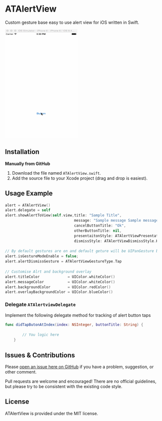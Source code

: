 # ATAlertView
Custom gesture base easy to use alert view for iOS written in Swift.

![Sample](SampleFile/Sample.gif)

## Installation
**Manually from GitHub**

1.	Download the file named `ATAlertView.swift`.
2.	Add the source file to your Xcode project (drag and drop is easiest).

## Usage Example
```swift
alert = ATAlertView()
alert.delegate = self
alert.showAlertToView(self.view,title: "Sample Title", 
                                message: "Sample message Sample message Sample message", 
                                cancelButtonTitle: "Ok", 
                                otherButtonTitle: nil,  
                                presentaitonStyle: ATAlertViewPresentationStyle.HardDown, 
                                dismissStyle: ATAlertViewDismissStyle.HardUp)
                                
// By default gestures are on and default geture will be UIPanGesture but you can change it to tap or turn it off
alert.isGestureModeEnable = false;
alert.alertDismissGesture = ATAlertViewGestureType.Tap

// Customise Alrt and background overlay
alert.titleColor             = UIColor.whiteColor()
alert.messageColor           = UIColor.whiteColor()
alert.backgroundColor        = UIColor.redColor()
alert.overlayBackgroundColor = UIColor.blueColor()

```



### Delegate `ATAlertviewDelegate`

Implement the following delegate method for tracking of alert button taps
```swift
func didTapButonAtIndex(index: NSInteger, buttonTitle: String) {
        
        // You logic here
    }
  ```
  
## Issues & Contributions
Please [open an issue here on GitHub](https://github.com/tanveer-ashraf/ATAlertView/issues/new) if you have a problem, suggestion, or other comment.

Pull requests are welcome and encouraged! There are no official guidelines, but please try to be consistent with the existing code style.

## License
ATAlertView is provided under the MIT license.
